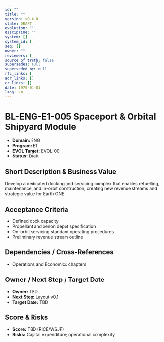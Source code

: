 ```yaml
---
id: ""
title: ""
version: v0.0.0
state: DRAFT
evolution: ""
discipline: ""
system: []
system_id: []
seq: []
owner: ""
reviewers: []
source_of_truth: false
supersedes: null
superseded_by: null
rfc_links: []
adr_links: []
cr_links: []
date: 1970-01-01
lang: EN
---
```


# BL-ENG-E1-005 Spaceport & Orbital Shipyard Module

- **Domain:** ENG
- **Program:** E1
- **EVOL Target:** EVOL-00
- **Status:** Draft

## Short Description & Business Value
Develop a dedicated docking and servicing complex that enables refuelling, maintenance, and in-orbit construction, creating new revenue streams and strategic value for Earth ONE.

## Acceptance Criteria
- Defined dock capacity
- Propellant and xenon depot specification
- On-orbit servicing standard operating procedures
- Preliminary revenue stream outline

## Dependencies / Cross-References
- Operations and Economics chapters

## Owner / Next Step / Target Date
- **Owner:** TBD
- **Next Step:** Layout v0.1
- **Target Date:** TBD

## Score & Risks
- **Score:** TBD (RICE/WSJF)
- **Risks:** Capital expenditure; operational complexity
